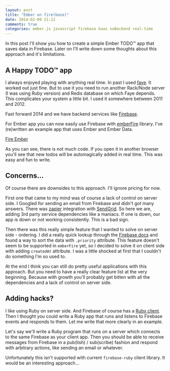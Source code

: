 ```yaml
---
layout: post
title: "Ember on fire(base)"
date: 2014-02-09 21:12
comments: true
categories: ember.js javascript firebase baas noBackend real-time
---
```


In this post I'll show you how to create a simple Ember TODO™ app
that saves data in Firebase. Later on I'll write down some thoughts
about this approach and it's limitations.

## A Happy TODO™ app

I always enjoyed playing with anything real time. In past I used
[faye](http://faye.jcoglan.com/). It worked out just fine. But to use
it you need to run another Rack/Node server (I was using Ruby version)
and Redis database on which Faye depends. This complicates your
system a little bit. I used it somewhere between 2011 and 2012.

Fast forward 2014 and we have backend services like
[Firebase](https://www.firebase.com).

For Ember app you can now easily use Firebase with [emberFire](https://github.com/firebase/emberFire) library.
I've (re)written an example app that uses Ember and Ember Data.

<a class="jsbin-embed" href="http://jsbin.com/kovoc/3/embed?html,js">Fire Ember</a><script src="http://static.jsbin.com/js/embed.js"></script>

As you can see, there is not much code. If you open it in another browser you'll
see that new todos will be automagically added in real time. This was easy and fun
to write.


## Concerns...

Of course there are downsides to this approach. I'll ignore pricing for now.

First one that came to my mind was of course a lack of control on server side. I
Googled for sending an email from Firebase and didn't got many answers. There was
[zapier](https://zapier.com/) integration with [SendGrid](http://sendgrid.com).
So here we are, adding 3rd party service dependencies like a maniacs. If one is down,
our app is down or not working consistently. This is a bad sign.

Then there was this really simple feature that I wanted to solve on server side -
ordering. I did a really quick lookup through the
[Firebase docs](https://www.firebase.com/docs/) and found a way to sort the data
with `.priority` attribute. This feature doesn't seem to be supported in
`emberFire` yet, so I decided to solve it on client side with adding `createdAt`
attribute. I was a little shocked at first that I couldn't do something I'm so
used to.

At the end I think you can still do pretty useful applications with this approach.
But you need to have a really clear feature list at the very beginning. Because with
growth you'll probably get bitten with all the dependencies and a lack of control
on server side.

## Adding hacks?

I like using Ruby on server side. And Firebase of course has a
[Ruby client](https://github.com/oscardelben/firebase-ruby). Then I thought you could
write a Ruby app that runs and listens to Firebase events and responds to them.
Let me write that more clearly in an example.

Let's say we'll write a Ruby program that runs on a server which connects to the same
Firebase as your client app. Then you should be able to receive messages from Firebase
in a pub(lish) / sub(scribe) fashion and respond with arbitrary actions,
like sending an email or whatever.

Unfortunately this isn't supported with current `firebase-ruby` client library.
It would be an interesting approach...
